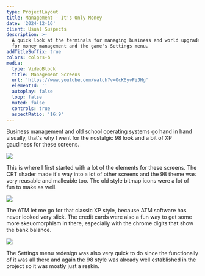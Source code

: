 ```yaml
---
type: ProjectLayout
title: Management - It's Only Money
date: '2024-12-16'
client: Usual Suspects
description: >-
  A quick look at the terminals for managing business and world upgrades, an ATM
  for money management and the game's Settings menu.
addTitleSuffix: true
colors: colors-b
media:
  type: VideoBlock
  title: Management Screens
  url: 'https://www.youtube.com/watch?v=OcK6yvFiJHg'
  elementId: ''
  autoplay: false
  loop: false
  muted: false
  controls: true
  aspectRatio: '16:9'
---
```

Business management and old school operating systems go hand in hand visually, that's why I went for the nostalgic 98 look and a bit of XP gaudiness for these screens.

![](/images/slimeway.jpg)

This is where I first started with a lot of the elements for these screens. The CRT shader made it's way into a lot of other screens and the 98 theme was very reusable and malleable too. The old style bitmap icons were a lot of fun to make as well.

![](/images/atm.jpg)

The ATM let me go for that classic XP style, because ATM software has never looked very slick. The credit cards were also a fun way to get some more skeuomorphism in there, especially with the chrome digits that show the bank balance.

![](/images/settings.jpg)

The Settings menu redesign was also very quick to do since the functionally of it was all there and again the 98 style was already well established in the project so it was mostly just a reskin.
